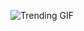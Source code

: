 
<!-- GIF_SECTION -->
![Trending GIF](https://media3.giphy.com/media/v1.Y2lkPThiYjIxNzcyNzl0bmJzbDFoYnBlOXRoNXRrZW9vY293bGE4NDcxdnFlZHUyMnUxZSZlcD12MV9naWZzX3NlYXJjaCZjdD1n/okFG5aJWqRGMYXoKTD/giphy.gif)
<!-- END_GIF_SECTION -->
